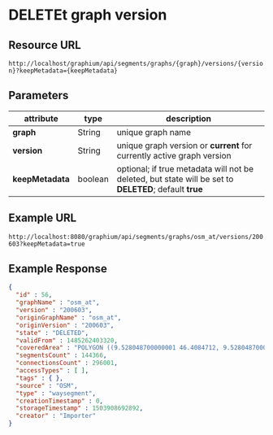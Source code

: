 # DELETEt graph version

## Resource URL

`http://localhost/graphium/api/segments/graphs/{graph}/versions/{version}?keepMetadata={keepMetadata}`

## Parameters

| attribute        | type    | description                                                  |
| ---------------- | ------- | ------------------------------------------------------------ |
| **graph**        | String  | unique graph name                                            |
| **version**      | String  | unique graph version or **current** for currently active graph version |
| **keepMetadata** | boolean | optional; if true metadata will not be deleted, but state will be set to **DELETED**; default **true** |

## Example URL

`http://localhost:8080/graphium/api/segments/graphs/osm_at/versions/200603?keepMetadata=true`

## Example Response

```json
{
  "id" : 56,
  "graphName" : "osm_at",
  "version" : "200603",
  "originGraphName" : "osm_at",
  "originVersion" : "200603",
  "state" : "DELETED",
  "validFrom" : 1485262403320,
  "coveredArea" : "POLYGON ((9.528048700000001 46.4084712, 9.528048700000001 49.0140693, 17.156510700000002 49.0140693, 17.156510700000002 46.4084712, 9.528048700000001 46.4084712))",
  "segmentsCount" : 144366,
  "connectionsCount" : 296001,
  "accessTypes" : [ ],
  "tags" : { },
  "source" : "OSM",
  "type" : "waysegment",
  "creationTimestamp" : 0,
  "storageTimestamp" : 1503908692892,
  "creator" : "Importer"
}
```